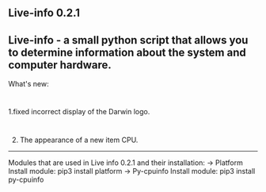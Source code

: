 **Live-info 0.2.1**
-------------------------------------------------------------
Live-info - a small python script that allows you to determine 
information about the system and computer hardware.
--------------------------------------------------------------
What's new:
#
1.fixed incorrect display of the Darwin logo.
#
2. The appearance of a new item CPU.
---------------------------------------------------------------
Modules that are used in Live info 0.2.1 and their installation:
-> Platform
Install module:
pip3 install platform
-> Py-cpuinfo
Install module:
pip3 install py-cpuinfo
